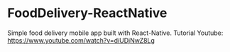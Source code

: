 # FoodDelivery-ReactNative
Simple food delivery mobile app built with React-Native. Tutorial Youtube: https://www.youtube.com/watch?v=diUDjNwZ8Lg
